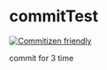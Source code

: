 # commitTest
[![Commitizen friendly](https://img.shields.io/badge/commitizen-friendly-brightgreen.svg)](http://commitizen.github.io/cz-cli/)


commit for 3 time
